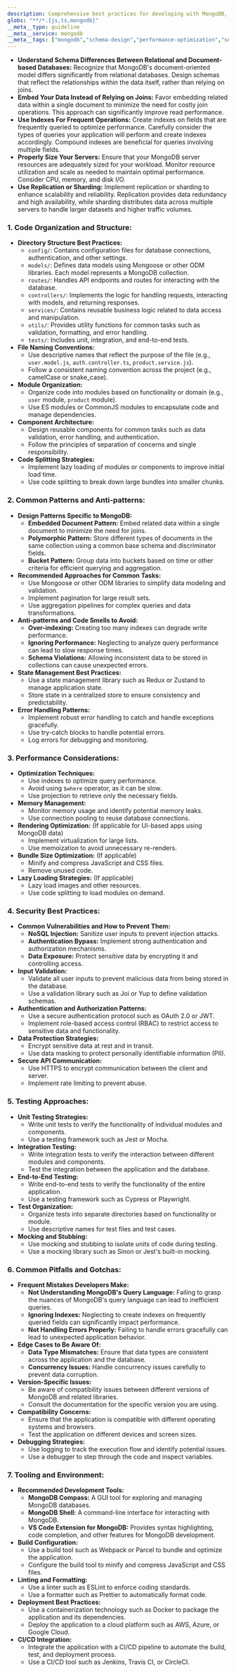 ```yaml
---
description: Comprehensive best practices for developing with MongoDB, covering schema design, code organization, performance optimization, security considerations, and testing strategies. This rule provides actionable guidance to help developers build robust and scalable MongoDB applications.
globs: "**/*.{js,ts,mongodb}"
__meta__type: guideline
__meta__service: mongodb
__meta__tags: ["mongodb","schema-design","performance-optimization","security","testing-strategies"]
---
```

- **Understand Schema Differences Between Relational and Document-based Databases:**  Recognize that MongoDB's document-oriented model differs significantly from relational databases. Design schemas that reflect the relationships within the data itself, rather than relying on joins.
- **Embed Your Data Instead of Relying on Joins:** Favor embedding related data within a single document to minimize the need for costly join operations. This approach can significantly improve read performance.
- **Use Indexes For Frequent Operations:**  Create indexes on fields that are frequently queried to optimize performance. Carefully consider the types of queries your application will perform and create indexes accordingly. Compound indexes are beneficial for queries involving multiple fields.
- **Properly Size Your Servers:** Ensure that your MongoDB server resources are adequately sized for your workload. Monitor resource utilization and scale as needed to maintain optimal performance. Consider CPU, memory, and disk I/O.
- **Use Replication or Sharding:** Implement replication or sharding to enhance scalability and reliability. Replication provides data redundancy and high availability, while sharding distributes data across multiple servers to handle larger datasets and higher traffic volumes.

### 1. Code Organization and Structure:

- **Directory Structure Best Practices:**
    - `config/`: Contains configuration files for database connections, authentication, and other settings.
    - `models/`: Defines data models using Mongoose or other ODM libraries. Each model represents a MongoDB collection.
    - `routes/`: Handles API endpoints and routes for interacting with the database.
    - `controllers/`: Implements the logic for handling requests, interacting with models, and returning responses.
    - `services/`: Contains reusable business logic related to data access and manipulation.
    - `utils/`: Provides utility functions for common tasks such as validation, formatting, and error handling.
    - `tests/`: Includes unit, integration, and end-to-end tests.
- **File Naming Conventions:**
    - Use descriptive names that reflect the purpose of the file (e.g., `user.model.js`, `auth.controller.ts`, `product.service.js`).
    - Follow a consistent naming convention across the project (e.g., camelCase or snake_case).
- **Module Organization:**
    - Organize code into modules based on functionality or domain (e.g., `user` module, `product` module).
    - Use ES modules or CommonJS modules to encapsulate code and manage dependencies.
- **Component Architecture:**
    - Design reusable components for common tasks such as data validation, error handling, and authentication.
    - Follow the principles of separation of concerns and single responsibility.
- **Code Splitting Strategies:**
    - Implement lazy loading of modules or components to improve initial load time.
    - Use code splitting to break down large bundles into smaller chunks.

### 2. Common Patterns and Anti-patterns:

- **Design Patterns Specific to MongoDB:**
    - **Embedded Document Pattern:** Embed related data within a single document to minimize the need for joins.
    - **Polymorphic Pattern:** Store different types of documents in the same collection using a common base schema and discriminator fields.
    - **Bucket Pattern:** Group data into buckets based on time or other criteria for efficient querying and aggregation.
- **Recommended Approaches for Common Tasks:**
    - Use Mongoose or other ODM libraries to simplify data modeling and validation.
    - Implement pagination for large result sets.
    - Use aggregation pipelines for complex queries and data transformations.
- **Anti-patterns and Code Smells to Avoid:**
    - **Over-indexing:** Creating too many indexes can degrade write performance.
    - **Ignoring Performance:** Neglecting to analyze query performance can lead to slow response times.
    - **Schema Violations:** Allowing inconsistent data to be stored in collections can cause unexpected errors.
- **State Management Best Practices:**
    - Use a state management library such as Redux or Zustand to manage application state.
    - Store state in a centralized store to ensure consistency and predictability.
- **Error Handling Patterns:**
    - Implement robust error handling to catch and handle exceptions gracefully.
    - Use try-catch blocks to handle potential errors.
    - Log errors for debugging and monitoring.

### 3. Performance Considerations:

- **Optimization Techniques:**
    - Use indexes to optimize query performance.
    - Avoid using `$where` operator, as it can be slow.
    - Use projection to retrieve only the necessary fields.
- **Memory Management:**
    - Monitor memory usage and identify potential memory leaks.
    - Use connection pooling to reuse database connections.
- **Rendering Optimization:** (If applicable for UI-based apps using MongoDB data)
    - Implement virtualization for large lists.
    - Use memoization to avoid unnecessary re-renders.
- **Bundle Size Optimization:** (If applicable)
    - Minify and compress JavaScript and CSS files.
    - Remove unused code.
- **Lazy Loading Strategies:** (If applicable)
    - Lazy load images and other resources.
    - Use code splitting to load modules on demand.

### 4. Security Best Practices:

- **Common Vulnerabilities and How to Prevent Them:**
    - **NoSQL Injection:** Sanitize user inputs to prevent injection attacks.
    - **Authentication Bypass:** Implement strong authentication and authorization mechanisms.
    - **Data Exposure:** Protect sensitive data by encrypting it and controlling access.
- **Input Validation:**
    - Validate all user inputs to prevent malicious data from being stored in the database.
    - Use a validation library such as Joi or Yup to define validation schemas.
- **Authentication and Authorization Patterns:**
    - Use a secure authentication protocol such as OAuth 2.0 or JWT.
    - Implement role-based access control (RBAC) to restrict access to sensitive data and functionality.
- **Data Protection Strategies:**
    - Encrypt sensitive data at rest and in transit.
    - Use data masking to protect personally identifiable information (PII).
- **Secure API Communication:**
    - Use HTTPS to encrypt communication between the client and server.
    - Implement rate limiting to prevent abuse.

### 5. Testing Approaches:

- **Unit Testing Strategies:**
    - Write unit tests to verify the functionality of individual modules and components.
    - Use a testing framework such as Jest or Mocha.
- **Integration Testing:**
    - Write integration tests to verify the interaction between different modules and components.
    - Test the integration between the application and the database.
- **End-to-End Testing:**
    - Write end-to-end tests to verify the functionality of the entire application.
    - Use a testing framework such as Cypress or Playwright.
- **Test Organization:**
    - Organize tests into separate directories based on functionality or module.
    - Use descriptive names for test files and test cases.
- **Mocking and Stubbing:**
    - Use mocking and stubbing to isolate units of code during testing.
    - Use a mocking library such as Sinon or Jest's built-in mocking.

### 6. Common Pitfalls and Gotchas:

- **Frequent Mistakes Developers Make:**
    - **Not Understanding MongoDB's Query Language:**  Failing to grasp the nuances of MongoDB's query language can lead to inefficient queries.
    - **Ignoring Indexes:**  Neglecting to create indexes on frequently queried fields can significantly impact performance.
    - **Not Handling Errors Properly:**  Failing to handle errors gracefully can lead to unexpected application behavior.
- **Edge Cases to Be Aware Of:**
    - **Data Type Mismatches:** Ensure that data types are consistent across the application and the database.
    - **Concurrency Issues:**  Handle concurrency issues carefully to prevent data corruption.
- **Version-Specific Issues:**
    - Be aware of compatibility issues between different versions of MongoDB and related libraries.
    - Consult the documentation for the specific version you are using.
- **Compatibility Concerns:**
    - Ensure that the application is compatible with different operating systems and browsers.
    - Test the application on different devices and screen sizes.
- **Debugging Strategies:**
    - Use logging to track the execution flow and identify potential issues.
    - Use a debugger to step through the code and inspect variables.

### 7. Tooling and Environment:

- **Recommended Development Tools:**
    - **MongoDB Compass:** A GUI tool for exploring and managing MongoDB databases.
    - **MongoDB Shell:** A command-line interface for interacting with MongoDB.
    - **VS Code Extension for MongoDB:** Provides syntax highlighting, code completion, and other features for MongoDB development.
- **Build Configuration:**
    - Use a build tool such as Webpack or Parcel to bundle and optimize the application.
    - Configure the build tool to minify and compress JavaScript and CSS files.
- **Linting and Formatting:**
    - Use a linter such as ESLint to enforce coding standards.
    - Use a formatter such as Prettier to automatically format code.
- **Deployment Best Practices:**
    - Use a containerization technology such as Docker to package the application and its dependencies.
    - Deploy the application to a cloud platform such as AWS, Azure, or Google Cloud.
- **CI/CD Integration:**
    - Integrate the application with a CI/CD pipeline to automate the build, test, and deployment process.
    - Use a CI/CD tool such as Jenkins, Travis CI, or CircleCI.